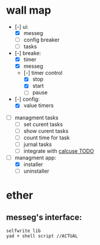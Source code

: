 # wall map
- [-] ui:
    - [x] messeg
    - [ ] config breaker
    - [ ] tasks
- [-] breake:
    - [x] timer
    - [x] messeg
    - [-] timer control
        - [x] stop
        - [x] start
        - [ ] pause
- [-] config:
    - [x] value timers
- [ ] managment tasks
    - [ ] set curent tasks
    - [ ] show curent tasks
    - [ ] count time for task
    - [ ] jurnal tasks
    - [ ] integrate with [calcuse TODO](~/.local/share/calcuse/todo)
- [ ] managment app:
    - [x] installer
    - [ ] uninstaller
# ether
## messeg's interface:
    selfwrite lib
    yad + shell script //ACTUAL
